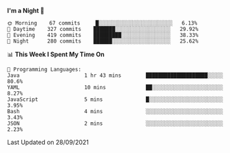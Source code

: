<!--START_SECTION:waka-->
**I'm a Night 🦉** 

```text
🌞 Morning    67 commits     █░░░░░░░░░░░░░░░░░░░░░░░░   6.13% 
🌆 Daytime    327 commits    ███████░░░░░░░░░░░░░░░░░░   29.92% 
🌃 Evening    419 commits    █████████░░░░░░░░░░░░░░░░   38.33% 
🌙 Night      280 commits    ██████░░░░░░░░░░░░░░░░░░░   25.62%

```


📊 **This Week I Spent My Time On** 

```text
💬 Programming Languages: 
Java                     1 hr 43 mins        ████████████████████░░░░░   80.6% 
YAML                     10 mins             ██░░░░░░░░░░░░░░░░░░░░░░░   8.27% 
JavaScript               5 mins              █░░░░░░░░░░░░░░░░░░░░░░░░   3.95% 
Bash                     4 mins              ░░░░░░░░░░░░░░░░░░░░░░░░░   3.43% 
JSON                     2 mins              ░░░░░░░░░░░░░░░░░░░░░░░░░   2.23%

```


 Last Updated on 28/09/2021
<!--END_SECTION:waka-->
